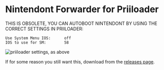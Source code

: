 # Nintendont Forwarder for Priiloader
THIS IS OBSOLETE, YOU CAN AUTOBOOT NINTENDONT BY USING THE CORRECT SETTINGS IN PRIILOADER:

```
Use System Menu IOS:      off
IOS to use for SM:        58
```

![priiloader settings, as above](https://i.imgur.com/OKrlCio.jpg)

If for some reason you still want this, download from the [releases page](https://github.com/jmlee337/Nintendont-Forwarder-for-Priiloader/releases).
